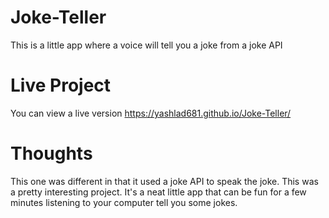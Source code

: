 # Joke-Teller
This is a little app where a voice will tell you a joke from a joke API


# Live Project
You can view a live version https://yashlad681.github.io/Joke-Teller/


# Thoughts
This one was different in that it used a joke API to speak the joke. This was a pretty interesting project. It's a neat little app that can be fun for a few minutes listening to your computer tell you some jokes.
